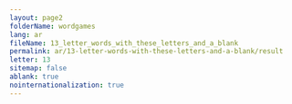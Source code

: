```yaml
---
layout: page2
folderName: wordgames
lang: ar
fileName: 13_letter_words_with_these_letters_and_a_blank
permalink: ar/13-letter-words-with-these-letters-and-a-blank/result
letter: 13
sitemap: false
ablank: true
nointernationalization: true
---
```

